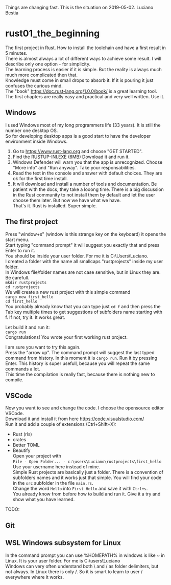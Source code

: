 Things are changing fast. This is the situation on 2019-05-02. Luciano Bestia  
# rust01_the_beginning  
The first project in Rust. How to install the toolchain and have a first result in 5 minutes.  
There is almost always a lot of different ways to achieve some result. I will describe only one option - for simplicity.  
The learning process is easier if it is simple. But the reality is always much much more complicated then that.  
Knowledge must come in small drops to absorb it. If it is pouring it just confuses the curious mind.  
The "book" https://doc.rust-lang.org/1.0.0/book/ is a great learning tool. The first chapters are really easy and practical and very well written. Use it.   
## Windows  
I used Windows most of my long programmers life (33 years). It is still the number one desktop OS.  
So for developing desktop apps is a good start to have the developer environment inside Windows.  
1. Go to https://www.rust-lang.org and choose "GET STARTED".  
2. Find the RUSTUP-INI.EXE (6MB) Download it and run it.  
3. Windows Defender will warn you that the app is unrecognized. Choose "More info" and "Run anyway". Take your responsabilities.  
4. Read the text in the console and answer with default choices. They are ok for the first time install.  
5. It will download and install a number of tools and documentation. Be patient with the docs, they take a looong time. There is a big discussion in the Rust community to not install them by default and let the user choose them later. But now we have what we have.  
That's it. Rust is installed. Super simple.  

## The first project  
Press "window+s" (window is this strange key on the keyboard) it opens the start menu.  
Start typing "command prompt" it will suggest you exactly that and press Enter to run it.  
You should be inside your user folder. For me it is C:\Users\Luciano.  
I created a folder with the name all smallcaps "rustprojects" inside my user folder.  
In Windows file/folder names are not case sensitive, but in Linux they are. Be carefull.  
`mkdir rustprojects`  
`cd rustprojects`  
We will create a new rust project with this simple command  
`cargo new first_hello`  
`cd first_hello`  
You probably already know that you can type just `cd f` and then press the Tab key multiple times to get suggestions of subfolders name starting with f. If not, try it. It works great.  
  
Let build it and run it:  
`cargo run`  
Congratulations! You wrote your first working rust project.  
  
I am sure you want to try this again.  
Press the "arrow up". The command prompt will suggest the last typed command from history. In this moment it is `cargo run`. Run it by pressing Enter. This history is super usefull, because you will repeat the same commands a lot.  
This time the compilation is really fast, because there is nothing new to compile.  
## VSCode
Now you want to see and change the code. I choose the opensource editor VSCode.  
Download it and install it from here https://code.visualstudio.com/  
Run it and add a couple of extensions (Ctrl+Shift+X):
- Rust (rls)
- crates
- Better TOML
- Beautify  
Open your project with  
`File - Open Folder... - c:\users\Luciano\rustprojects\first_hello`  
Use your username here instead of mine.  
Simple Rust projects are basically just a folder. There is a convention of subfolders names and it works just that simple. You will find your code in the `src` subfolder in the file `main.rs`.  
Change the word `Hello` into `First Hello` and save it with `Ctrl+s`.  
You already know from before how to build and run it. Give it a try and show what you have learned.  

TODO:  
## Git

## WSL Windows subsystem for Linux
In the command prompt you can use %HOMEPATH% in windows is like ~ in Linux. It is your user folder. For me is C:\users\Luciano  
Windows can very often understand both \ and / as folder delimiters, but not always. In Linux there is only /. So it is smart to learn to user / everywhere where it works.  


